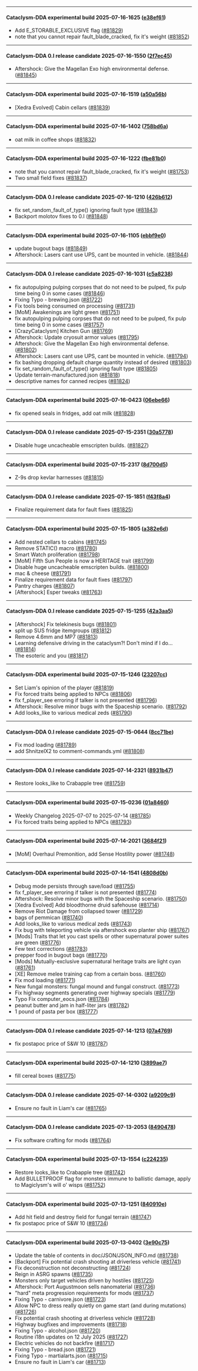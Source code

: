 
---

#### Cataclysm-DDA experimental build 2025-07-16-1625 ([e38ef61](https://github.com/CleverRaven/Cataclysm-DDA/releases/tag/cdda-experimental-2025-07-16-1625))

* Add E_STORABLE_EXCLUSIVE flag ([#81829](https://github.com/CleverRaven/Cataclysm-DDA/pull/81829))
* note that you cannot repair fault_blade_cracked, fix it's weight ([#81852](https://github.com/CleverRaven/Cataclysm-DDA/pull/81852))

---

#### Cataclysm-DDA 0.I release candidate 2025-07-16-1550 ([2f7ec45](https://github.com/CleverRaven/Cataclysm-DDA/releases/tag/cdda-0.I-2025-07-16-1550))

* Aftershock: Give the Magellan Exo high environmental defense. ([#81845](https://github.com/CleverRaven/Cataclysm-DDA/pull/81845))

---

#### Cataclysm-DDA experimental build 2025-07-16-1519 ([a50a56b](https://github.com/CleverRaven/Cataclysm-DDA/releases/tag/cdda-experimental-2025-07-16-1519))

* [Xedra Evolved] Cabin cellars ([#81839](https://github.com/CleverRaven/Cataclysm-DDA/pull/81839))

---

#### Cataclysm-DDA experimental build 2025-07-16-1402 ([758bd6a](https://github.com/CleverRaven/Cataclysm-DDA/releases/tag/cdda-experimental-2025-07-16-1402))

* oat milk in coffee shops ([#81832](https://github.com/CleverRaven/Cataclysm-DDA/pull/81832))

---

#### Cataclysm-DDA experimental build 2025-07-16-1222 ([fbe81b0](https://github.com/CleverRaven/Cataclysm-DDA/releases/tag/cdda-experimental-2025-07-16-1222))

* note that you cannot repair fault_blade_cracked, fix it's weight ([#81753](https://github.com/CleverRaven/Cataclysm-DDA/pull/81753))
* Two small field fixes ([#81837](https://github.com/CleverRaven/Cataclysm-DDA/pull/81837))

---

#### Cataclysm-DDA 0.I release candidate 2025-07-16-1210 ([426b612](https://github.com/CleverRaven/Cataclysm-DDA/releases/tag/cdda-0.I-2025-07-16-1210))

* fix set_random_fault_of_type() ignoring fault type ([#81843](https://github.com/CleverRaven/Cataclysm-DDA/pull/81843))
* Backport molotov fixes to 0.I ([#81848](https://github.com/CleverRaven/Cataclysm-DDA/pull/81848))

---

#### Cataclysm-DDA experimental build 2025-07-16-1105 ([ebbf9e0](https://github.com/CleverRaven/Cataclysm-DDA/releases/tag/cdda-experimental-2025-07-16-1105))

* update bugout bags ([#81849](https://github.com/CleverRaven/Cataclysm-DDA/pull/81849))
* Aftershock: Lasers cant use UPS, cant be mounted in vehicle. ([#81844](https://github.com/CleverRaven/Cataclysm-DDA/pull/81844))

---

#### Cataclysm-DDA 0.I release candidate 2025-07-16-1031 ([c5a8238](https://github.com/CleverRaven/Cataclysm-DDA/releases/tag/cdda-0.I-2025-07-16-1031))

* fix autopulping pulping corpses that do not need to be pulped, fix pulp time being 0 in some cases ([#81846](https://github.com/CleverRaven/Cataclysm-DDA/pull/81846))
* Fixing Typo - brewing.json ([#81722](https://github.com/CleverRaven/Cataclysm-DDA/pull/81722))
* Fix tools being consumed on processing ([#81731](https://github.com/CleverRaven/Cataclysm-DDA/pull/81731))
* [MoM] Awakenings are light green ([#81751](https://github.com/CleverRaven/Cataclysm-DDA/pull/81751))
* fix autopulping pulping corpses that do not need to be pulped, fix pulp time being 0 in some cases ([#81757](https://github.com/CleverRaven/Cataclysm-DDA/pull/81757))
* [CrazyCataclysm] Kitchen Gun ([#81769](https://github.com/CleverRaven/Cataclysm-DDA/pull/81769))
* Aftershock: Update cryosuit armor values ([#81795](https://github.com/CleverRaven/Cataclysm-DDA/pull/81795))
* Aftershock: Give the Magellan Exo high environmental defense. ([#81802](https://github.com/CleverRaven/Cataclysm-DDA/pull/81802))
* Aftershock: Lasers cant use UPS, cant be mounted in vehicle. ([#81794](https://github.com/CleverRaven/Cataclysm-DDA/pull/81794))
* fix bashing dropping default charge quantity instead of desired ([#81803](https://github.com/CleverRaven/Cataclysm-DDA/pull/81803))
* fix set_random_fault_of_type() ignoring fault type ([#81805](https://github.com/CleverRaven/Cataclysm-DDA/pull/81805))
* Update terrain-manufactured.json ([#81818](https://github.com/CleverRaven/Cataclysm-DDA/pull/81818))
* descriptive names for canned recipes ([#81824](https://github.com/CleverRaven/Cataclysm-DDA/pull/81824))

---

#### Cataclysm-DDA experimental build 2025-07-16-0423 ([06ebe66](https://github.com/CleverRaven/Cataclysm-DDA/releases/tag/cdda-experimental-2025-07-16-0423))

* fix opened seals in fridges, add oat milk ([#81828](https://github.com/CleverRaven/Cataclysm-DDA/pull/81828))

---

#### Cataclysm-DDA 0.I release candidate 2025-07-15-2351 ([30a5778](https://github.com/CleverRaven/Cataclysm-DDA/releases/tag/cdda-0.I-2025-07-15-2351))

* Disable huge uncacheable emscripten builds. ([#81827](https://github.com/CleverRaven/Cataclysm-DDA/pull/81827))

---

#### Cataclysm-DDA experimental build 2025-07-15-2317 ([8d700d5](https://github.com/CleverRaven/Cataclysm-DDA/releases/tag/cdda-experimental-2025-07-15-2317))

* Z-9s drop kevlar harnesses ([#81815](https://github.com/CleverRaven/Cataclysm-DDA/pull/81815))

---

#### Cataclysm-DDA 0.I release candidate 2025-07-15-1851 ([f43f8a4](https://github.com/CleverRaven/Cataclysm-DDA/releases/tag/cdda-0.I-2025-07-15-1851))

* Finalize requirement data for fault fixes ([#81825](https://github.com/CleverRaven/Cataclysm-DDA/pull/81825))

---

#### Cataclysm-DDA experimental build 2025-07-15-1805 ([a382e6d](https://github.com/CleverRaven/Cataclysm-DDA/releases/tag/cdda-experimental-2025-07-15-1805))

* Add nested cellars to cabins ([#81745](https://github.com/CleverRaven/Cataclysm-DDA/pull/81745))
* Remove STATIC() macro ([#81780](https://github.com/CleverRaven/Cataclysm-DDA/pull/81780))
* Smart Watch proliferation ([#81798](https://github.com/CleverRaven/Cataclysm-DDA/pull/81798))
* [MoM] Fifth Sun People is now a HERITAGE trait ([#81799](https://github.com/CleverRaven/Cataclysm-DDA/pull/81799))
* Disable huge uncacheable emscripten builds. ([#81800](https://github.com/CleverRaven/Cataclysm-DDA/pull/81800))
* mac & cheese ([#81791](https://github.com/CleverRaven/Cataclysm-DDA/pull/81791))
* Finalize requirement data for fault fixes ([#81797](https://github.com/CleverRaven/Cataclysm-DDA/pull/81797))
* Pantry charges ([#81807](https://github.com/CleverRaven/Cataclysm-DDA/pull/81807))
* [Aftershock] Esper tweaks ([#81763](https://github.com/CleverRaven/Cataclysm-DDA/pull/81763))

---

#### Cataclysm-DDA 0.I release candidate 2025-07-15-1255 ([42a3aa5](https://github.com/CleverRaven/Cataclysm-DDA/releases/tag/cdda-0.I-2025-07-15-1255))

* [Aftershock] Fix telekinesis bugs ([#81801](https://github.com/CleverRaven/Cataclysm-DDA/pull/81801))
* split up SUS fridge itemgroups ([#81812](https://github.com/CleverRaven/Cataclysm-DDA/pull/81812))
* Remove 4.6mm and MP7 ([#81813](https://github.com/CleverRaven/Cataclysm-DDA/pull/81813))
* Learning defensive driving in the cataclysm?! Don't mind if I do... ([#81814](https://github.com/CleverRaven/Cataclysm-DDA/pull/81814))
* The esoteric and you ([#81817](https://github.com/CleverRaven/Cataclysm-DDA/pull/81817))

---

#### Cataclysm-DDA experimental build 2025-07-15-1246 ([23207cc](https://github.com/CleverRaven/Cataclysm-DDA/releases/tag/cdda-experimental-2025-07-15-1246))

* Set Liam's opinion of the player ([#81819](https://github.com/CleverRaven/Cataclysm-DDA/pull/81819))
* Fix forced traits being applied to NPCs ([#81806](https://github.com/CleverRaven/Cataclysm-DDA/pull/81806))
* fix f_player_see erroring if talker is not presented ([#81796](https://github.com/CleverRaven/Cataclysm-DDA/pull/81796))
* Aftershock: Resolve minor bugs with the Spaceship scenario. ([#81792](https://github.com/CleverRaven/Cataclysm-DDA/pull/81792))
* Add looks_like to various medical zeds ([#81790](https://github.com/CleverRaven/Cataclysm-DDA/pull/81790))

---

#### Cataclysm-DDA 0.I release candidate 2025-07-15-0644 ([8cc71be](https://github.com/CleverRaven/Cataclysm-DDA/releases/tag/cdda-0.I-2025-07-15-0644))

* Fix mod loading ([#81789](https://github.com/CleverRaven/Cataclysm-DDA/pull/81789))
* add ShnitzelX2 to comment-commands.yml ([#81808](https://github.com/CleverRaven/Cataclysm-DDA/pull/81808))

---

#### Cataclysm-DDA 0.I release candidate 2025-07-14-2321 ([8931b47](https://github.com/CleverRaven/Cataclysm-DDA/releases/tag/cdda-0.I-2025-07-14-2321))

* Restore looks_like to Crabapple tree ([#81759](https://github.com/CleverRaven/Cataclysm-DDA/pull/81759))

---

#### Cataclysm-DDA experimental build 2025-07-15-0236 ([01a8460](https://github.com/CleverRaven/Cataclysm-DDA/releases/tag/cdda-experimental-2025-07-15-0236))

* Weekly Changelog 2025-07-07 to 2025-07-14 ([#81785](https://github.com/CleverRaven/Cataclysm-DDA/pull/81785))
* Fix forced traits being applied to NPCs ([#81793](https://github.com/CleverRaven/Cataclysm-DDA/pull/81793))

---

#### Cataclysm-DDA experimental build 2025-07-14-2021 ([3684f21](https://github.com/CleverRaven/Cataclysm-DDA/releases/tag/cdda-experimental-2025-07-14-2021))

* [MoM] Overhaul Premonition, add Sense Hostility power ([#81748](https://github.com/CleverRaven/Cataclysm-DDA/pull/81748))

---

#### Cataclysm-DDA experimental build 2025-07-14-1541 ([4808d0b](https://github.com/CleverRaven/Cataclysm-DDA/releases/tag/cdda-experimental-2025-07-14-1541))

* Debug mode persists through save/load ([#81755](https://github.com/CleverRaven/Cataclysm-DDA/pull/81755))
* fix f_player_see erroring if talker is not presented ([#81774](https://github.com/CleverRaven/Cataclysm-DDA/pull/81774))
* Aftershock: Resolve minor bugs with the Spaceship scenario. ([#81750](https://github.com/CleverRaven/Cataclysm-DDA/pull/81750))
* [Xedra Evolved] Add bloodthorne druid safehouse ([#81714](https://github.com/CleverRaven/Cataclysm-DDA/pull/81714))
* Remove Riot Damage from collapsed tower ([#81729](https://github.com/CleverRaven/Cataclysm-DDA/pull/81729))
* bags of pemmican ([#81740](https://github.com/CleverRaven/Cataclysm-DDA/pull/81740))
* Add looks_like to various medical zeds ([#81743](https://github.com/CleverRaven/Cataclysm-DDA/pull/81743))
* Fix bug with teleporting vehicle via aftershock exo planter ship ([#81767](https://github.com/CleverRaven/Cataclysm-DDA/pull/81767))
* [Mods] Traits that let you cast spells or other supernatural power suites are green ([#81776](https://github.com/CleverRaven/Cataclysm-DDA/pull/81776))
* Few text corrections ([#81783](https://github.com/CleverRaven/Cataclysm-DDA/pull/81783))
* prepper food in bugout bags ([#81770](https://github.com/CleverRaven/Cataclysm-DDA/pull/81770))
* [Mods] Mutually-exclusive supernatural heritage traits are light cyan ([#81761](https://github.com/CleverRaven/Cataclysm-DDA/pull/81761))
* [XE] Remove melee training cap from a certain boss. ([#81760](https://github.com/CleverRaven/Cataclysm-DDA/pull/81760))
* Fix mod loading ([#81771](https://github.com/CleverRaven/Cataclysm-DDA/pull/81771))
* New fungal monsters: fungal mound and fungal construct. ([#81773](https://github.com/CleverRaven/Cataclysm-DDA/pull/81773))
* Fix highway segments generating over highway specials ([#81779](https://github.com/CleverRaven/Cataclysm-DDA/pull/81779))
* Typo Fix computer_eocs.json ([#81784](https://github.com/CleverRaven/Cataclysm-DDA/pull/81784))
* peanut butter and jam in half-liter jars ([#81782](https://github.com/CleverRaven/Cataclysm-DDA/pull/81782))
* 1 pound of pasta per box ([#81777](https://github.com/CleverRaven/Cataclysm-DDA/pull/81777))

---

#### Cataclysm-DDA 0.I release candidate 2025-07-14-1213 ([07a4769](https://github.com/CleverRaven/Cataclysm-DDA/releases/tag/cdda-0.I-2025-07-14-1213))

* fix postapoc price of S&W 10 ([#81787](https://github.com/CleverRaven/Cataclysm-DDA/pull/81787))

---

#### Cataclysm-DDA experimental build 2025-07-14-1210 ([3899ae7](https://github.com/CleverRaven/Cataclysm-DDA/releases/tag/cdda-experimental-2025-07-14-1210))

* fill cereal boxes ([#81775](https://github.com/CleverRaven/Cataclysm-DDA/pull/81775))

---

#### Cataclysm-DDA 0.I release candidate 2025-07-14-0302 ([a9209c9](https://github.com/CleverRaven/Cataclysm-DDA/releases/tag/cdda-0.I-2025-07-14-0302))

* Ensure no fault in Liam's car ([#81765](https://github.com/CleverRaven/Cataclysm-DDA/pull/81765))

---

#### Cataclysm-DDA 0.I release candidate 2025-07-13-2053 ([8490478](https://github.com/CleverRaven/Cataclysm-DDA/releases/tag/cdda-0.I-2025-07-13-2053))

* Fix software crafting for mods ([#81764](https://github.com/CleverRaven/Cataclysm-DDA/pull/81764))

---

#### Cataclysm-DDA experimental build 2025-07-13-1554 ([c224235](https://github.com/CleverRaven/Cataclysm-DDA/releases/tag/cdda-experimental-2025-07-13-1554))

* Restore looks_like to Crabapple tree ([#81742](https://github.com/CleverRaven/Cataclysm-DDA/pull/81742))
* Add BULLETPROOF flag for monsters immune to ballistic damage, apply to Magiclysm's will o' wisps ([#81752](https://github.com/CleverRaven/Cataclysm-DDA/pull/81752))

---

#### Cataclysm-DDA experimental build 2025-07-13-1251 ([840910e](https://github.com/CleverRaven/Cataclysm-DDA/releases/tag/cdda-experimental-2025-07-13-1251))

* Add hit field and destroy field for fungal terrain ([#81747](https://github.com/CleverRaven/Cataclysm-DDA/pull/81747))
* fix postapoc price of S&W 10 ([#81734](https://github.com/CleverRaven/Cataclysm-DDA/pull/81734))

---

#### Cataclysm-DDA experimental build 2025-07-13-0402 ([3e90c75](https://github.com/CleverRaven/Cataclysm-DDA/releases/tag/cdda-experimental-2025-07-13-0402))

* Update the table of contents in doc/JSON/JSON_INFO.md ([#81738](https://github.com/CleverRaven/Cataclysm-DDA/pull/81738))
* [Backport] Fix potential crash shooting at driverless vehicle ([#81741](https://github.com/CleverRaven/Cataclysm-DDA/pull/81741))
* Fix deconstruction not deconstructing ([#81724](https://github.com/CleverRaven/Cataclysm-DDA/pull/81724))
* Reign in ASRG spawns ([#81735](https://github.com/CleverRaven/Cataclysm-DDA/pull/81735))
* Monsters only target vehicles driven by hostiles ([#81725](https://github.com/CleverRaven/Cataclysm-DDA/pull/81725))
* Aftershock: Port Augustmoon sells nanomaterial ([#81736](https://github.com/CleverRaven/Cataclysm-DDA/pull/81736))
* "hard" meta progression requirements for mods ([#81737](https://github.com/CleverRaven/Cataclysm-DDA/pull/81737))
* Fixing Typo - carnivore.json ([#81723](https://github.com/CleverRaven/Cataclysm-DDA/pull/81723))
* Allow NPC to dress really quietly on game start (and during mutations) ([#81726](https://github.com/CleverRaven/Cataclysm-DDA/pull/81726))
* Fix potential crash shooting at driverless vehicle ([#81728](https://github.com/CleverRaven/Cataclysm-DDA/pull/81728))
* Highway bugfixes and improvements ([#81718](https://github.com/CleverRaven/Cataclysm-DDA/pull/81718))
* Fixing Typo - alcohol.json ([#81720](https://github.com/CleverRaven/Cataclysm-DDA/pull/81720))
* Routine i18n updates on 12 July 2025 ([#81727](https://github.com/CleverRaven/Cataclysm-DDA/pull/81727))
* Electric vehicles do not backfire ([#81717](https://github.com/CleverRaven/Cataclysm-DDA/pull/81717))
* Fixing Typo - bread.json ([#81721](https://github.com/CleverRaven/Cataclysm-DDA/pull/81721))
* Fixing Typo - martialarts.json ([#81715](https://github.com/CleverRaven/Cataclysm-DDA/pull/81715))
* Ensure no fault in Liam's car ([#81713](https://github.com/CleverRaven/Cataclysm-DDA/pull/81713))
